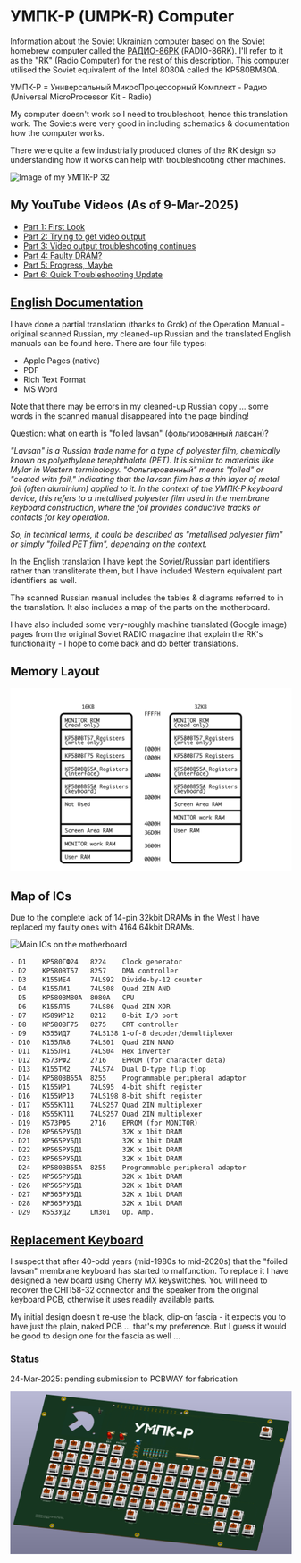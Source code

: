 # УМПК-Р (UMPK-R) Computer
Information about the Soviet Ukrainian computer based on the Soviet homebrew computer called the [РАДИО-86РК](https://github.com/skiselev/radio-86rk) (RADIO-86RK).  I'll refer to it as the "RK" (Radio Computer) for the rest of this description.  This computer utilised the Soviet equivalent of the Intel 8080A called the КР580ВМ80А.<br>

УМПК-Р = Универсальный МикроПроцессорный Комплект - Радио (Universal MicroProcessor Kit - Radio)<br>


My computer doesn't work so I need to troubleshoot, hence this translation work.  The Soviets were very good in including schematics & documentation how the computer works.<br>

There were quite a few industrially produced clones of the RK design so understanding how it works can help with troubleshooting other machines.<br>

![Image of my УМПК-Р 32](UMPK-R_32.jpg)

## My YouTube Videos (As of 9-Mar-2025)
- [Part 1: First Look](https://youtu.be/Kr2Yl7z__qQ)
- [Part 2: Trying to get video output](https://youtu.be/anAznSh7gso)
- [Part 3: Video output troubleshooting continues](https://youtu.be/vZf2vCqavNA)
- [Part 4: Faulty DRAM?](https://youtu.be/Y1xS1cXXh0Q)
- [Part 5: Progress, Maybe](https://youtu.be/lffw-Pr39o8)
- [Part 6: Quick Troubleshooting Update](https://youtu.be/sxfEuDL6Sj8)

## [English Documentation](/Documentation_ENG)
I have done a partial translation (thanks to Grok) of the Operation Manual - original scanned Russian, my cleaned-up Russian and the translated English manuals can be found here.  There are four file types:
- Apple Pages (native)
- PDF
- Rich Text Format
- MS Word

Note that there may be errors in my cleaned-up Russian copy ... some words in the scanned manual disappeared into the page binding!<br>

Question: what on earth is "foiled lavsan" (фольгированный лавсан)?<br>

_"Lavsan" is a Russian trade name for a type of polyester film, chemically known as polyethylene terephthalate (PET). It is similar to materials like Mylar in Western terminology. "Фольгированный" means "foiled" or "coated with foil," indicating that the lavsan film has a thin layer of metal foil (often aluminium) applied to it. In the context of the УМПК-Р keyboard device, this refers to a metallised polyester film used in the membrane keyboard construction, where the foil provides conductive tracks or contacts for key operation._<br>

_So, in technical terms, it could be described as "metallised polyester film" or simply "foiled PET film", depending on the context._

In the English translation I have kept the Soviet/Russian part identifiers rather than transliterate them, but I have included Western equivalent part identifiers as well.<br>

The scanned Russian manual includes the tables & diagrams referred to in the translation.  It also includes a map of the parts on the motherboard.<br>

I have also included some very-roughly machine translated (Google image) pages from the original Soviet RADIO magazine that explain the RK's functionality - I hope to come back and do better translations.<br>

## Memory Layout
![RAM layout](УМПК-Р_Memory_Layout_ENG.jpg)

## Map of ICs
Due to the complete lack of 14-pin 32kbit DRAMs in the West I have replaced my faulty ones with 4164 64kbit DRAMs.<br>

![Main ICs on the motherboard](UMPK-R_circuit_layout.jpg)
```
- D1    КР580ГФ24   8224    Clock generator
- D2    КР580ВТ57   8257    DMA controller
- D3    К155ИЕ4     74LS92  Divide-by-12 counter
- D4    К155ЛИ1     74LS08  Quad 2IN AND
- D5    КР580ВМ80А  8080A   CPU
- D6    К155ЛП5     74LS86  Quad 2IN XOR
- D7    К589ИР12    8212    8-bit I/O port
- D8    КР580ВГ75   8275    CRT controller
- D9    К555ИД7     74LS138 1-of-8 decoder/demultiplexer
- D10   К155ЛА8     74LS01  Quad 2IN NAND
- D11   К155ЛН1     74LS04  Hex inverter
- D12   К573РФ2     2716    EPROM (for character data)
- D13   К155ТМ2     74LS74  Dual D-type flip flop
- D14   КР580ВВ55А  8255    Programmable peripheral adaptor
- D15   К155ИР1     74LS95  4-bit shift register
- D16   К155ИР13    74LS198 8-bit shift register
- D17   К555КП11    74LS257 Quad 2IN multiplexer
- D18   К555КП11    74LS257 Quad 2IN multiplexer
- D19   К573РФ5     2716    EPROM (for MONITOR)
- D20   КР565РУ5Д1          32K x 1bit DRAM
- D21   КР565РУ5Д1          32K x 1bit DRAM
- D22   КР565РУ5Д1          32K x 1bit DRAM
- D23   КР565РУ5Д1          32K x 1bit DRAM
- D24   КР580ВВ55А  8255    Programmable peripheral adaptor
- D25   КР565РУ5Д1          32K x 1bit DRAM
- D26   КР565РУ5Д1          32K x 1bit DRAM
- D27   КР565РУ5Д1          32K x 1bit DRAM
- D28   КР565РУ5Д1          32K x 1bit DRAM
- D29   К553УД2     LM301   Op. Amp.
```
## [Replacement Keyboard](/Replacement_Keyboard)
I suspect that after 40-odd years (mid-1980s to mid-2020s) that the "foiled lavsan" membrane keyboard has started to malfunction.  To replace it I have designed a new board using Cherry MX keyswitches.  You will need to recover the СНП58-32 connector and the speaker from the original keyboard PCB, otherwise it uses readily available parts.<br>

My initial design doesn't re-use the black, clip-on fascia - it expects you to have just the plain, naked PCB ... that's my preference.  But I guess it would be good to design one for the fascia as well ... <br>

### Status
24-Mar-2025: pending submission to PCBWAY for fabrication

![Replacement keyboard 3D view](UMPK-R_replacement_keyboard_3D.png)
